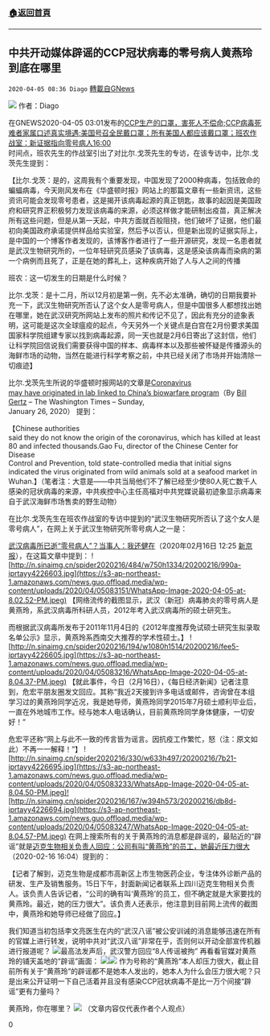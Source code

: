 ###  [:house:返回首頁](https://github.com/ourhimalayas/txt)
---

## 中共开动媒体辟谣的CCP冠状病毒的零号病人黄燕玲到底在哪里
`2020-04-05 08:36 Diago` [轉載自GNews](https://gnews.org/zh-hant/162793/)

![](https://s3-ap-northeast-1.amazonaws.com/news.guo.offload.media/wp-content/uploads/2020/04/05083003/2020-02-20_172919-600x400.jpg)
作者：Diago

在GNEWS2020-04-05 03:01发布的[CCP生产的口罩，害死人不偿命;CCP病毒死难者家属口述真实境遇;美国号召全民戴口罩；所有美国人都应该戴口罩；班农作战室：新证据指向零号病人16:00](https://youtu.be/XYqclcmPH-s?t=960)<br>时间点，班农先生的作战室引出了对比尔.戈茨先生的专访，在该专访中，比尔.戈茨先生提到：

【比尔.戈茨：是的，这周我有个重要发现，中国发现了2000种病毒，包括致命的蝙蝠病毒，今天刚风发布在《华盛顿时报》网站上的那篇文章有一些新资讯，这些资讯可能会发现零号患者，这是揭开该病毒起源的真正钥匙，故事的起因是美国政府和研究界正积极努力发现该病毒的来源，必须这样做才能研制出疫苗，真正解决所有这些问题，但是从第一天起，中共方面就百般阻挠，他们破坏了证据，他们最初向美国政府承诺提供样品给实验室，然后予以否认，但是新出现的证据实际上，是中国的一个博客作者发现的，该博客作者进行了一些开源研究，发现一名患者就是武汉生物研究所的，一位年轻研究员感染了该病毒，这是感染该病毒而染病的第一个病例而且死了，正是在她的葬礼上，这种疾病开始了人与人之间的传播

班农：这一切发生的日期是什么时候？

比尔.戈茨：是十二月，所以12月初是第一例，先不必太准确，确切的日期我要补充一下，武汉生物研究所否认了这个女人是零号病人，但是中国很多人都想找出她在哪里，她在武汉研究所网站上发布的照片和传记不见了，因此有充分的迹象表明，这可能是这次全球瘟疫的起点，今天另外一个关键点是白宫在2月份要求美国国家科学院组建专家以找到病毒起源，同一天也就是2月6日寄出了这封信，他们让科学院回信说我们需要获得中国的样本、病毒样本以及那些被怀疑是传播源头的海鲜市场的动物，当然在能进行科学考察之前，中共已经关闭了市场并开始清除一切痕迹】

比尔.戈茨先生所说的华盛顿时报网站的文章是[Coronavirus<br>may have originated in lab linked to China’s biowarfare program](https://www.washingtontimes.com/news/2020/jan/26/coronavirus-link-to-china-biowarfare-program-possi/)（By [Bill Gertz](https://www.washingtontimes.com/staff/bill-gertz/) – The Washington Times – Sunday,<br>January 26, 2020） 提到：

【Chinese authorities<br>said they do not know the origin of the coronavirus, which has killed at least<br>80 and infected thousands.Gao Fu, director of the Chinese Center for Disease<br>Control and Prevention, told state-controlled media that initial signs<br>indicated the virus originated from wild animals sold at a seafood market in<br>Wuhan.】（笔者注：大意是——中共当局他们不了解已经至少使80人死亡数千人感染的冠状病毒的来源，中共疾控中心主任高福对中共党媒说最初迹象显示病毒来自于武汉海鲜市场售卖的野生动物）

在比尔.戈茨先生在班农作战室的专访中提到的“武汉生物研究所否认了这个女人是零号病人”，在网上关于武汉生物研究所零号病人之一是：

[武汉病毒所已逝“零号病人”？当事人：我还健在](http://finance.sina.com.cn/china/gncj/2020-02-16/doc-iimxyqvz3279280.shtml)（2020年02月16日 12:25 [新京报](https://www.thepaper.cn/newsDetail_forward_6016936)），在这篇文章中提到：
![http://n.sinaimg.cn/spider2020216/484/w750h1334/20200216/990a-iprtayy4226603.jpg](https://s3-ap-northeast-1.amazonaws.com/news.guo.offload.media/wp-content/uploads/2020/04/05083151/WhatsApp-Image-2020-04-05-at-8.02.52-PM.jpeg)
【网络流传的截图显示，武汉（新冠）病毒肺炎的零号病人是黄燕玲，系武汉病毒所科研人员，2012年考入武汉病毒所的硕士研究生。

而根据武汉病毒所发布于2011年11月4日的《2012年度推荐免试硕士研究生拟录取名单公示》显示，黄燕玲系西南交大推荐的学术性硕士。】
![http://n.sinaimg.cn/spider2020216/194/w1080h1514/20200216/fee5-iprtayy4226605.jpg](https://s3-ap-northeast-1.amazonaws.com/news.guo.offload.media/wp-content/uploads/2020/04/05083216/WhatsApp-Image-2020-04-05-at-8.04.37-PM.jpeg)
【就此事件，今日（2月16日），《每日经济新闻》记者注意到，危宏平朋友圈发文回应。其称“我近2天接到许多电话或邮件，咨询曾在本组学习过的黄燕玲同学近况，我是她导师，黄燕玲同学2015年7月硕士顺利毕业后，一直在外地城市工作。经与她本人电话确认，目前黄燕玲同学身体健康，一切安好！”

危宏平还称“网上与此不一致的传言皆为谣言。因抗疫工作繁忙，怒（注：原文如此）不再一一解释！”】
![http://n.sinaimg.cn/spider2020216/330/w633h497/20200216/7b21-iprtayy4226695.jpg](https://s3-ap-northeast-1.amazonaws.com/news.guo.offload.media/wp-content/uploads/2020/04/05083233/WhatsApp-Image-2020-04-05-at-8.04.50-PM.jpeg)![http://n.sinaimg.cn/spider2020216/167/w394h573/20200216/db8d-iprtayy4226694.jpg](https://s3-ap-northeast-1.amazonaws.com/news.guo.offload.media/wp-content/uploads/2020/04/05083247/WhatsApp-Image-2020-04-05-at-8.04.57-PM.jpeg)
在网上搜索所有的关于黄燕玲的消息都是辟谣的，最贴近的“辟谣”就是[迈克生物相关负责人回应：公司有叫“黄燕玲”的员工，她最近压力很大](http://www.thecover.cn/news/3601614)（2020-02-16 16:04）提到的：

【记者了解到，迈克生物是成都市高新区上市生物医药企业，专注体外诊断产品的研发、生产及销售服务。15日下午，封面新闻记者联系上四川迈克生物相关负责人。该负责人告诉记者，“公司的确有叫‘黄燕玲’的员工，但不确定就是大家要找的黄燕玲。最近，她的压力很大”。该负责人还表示，他注意到目前网上流传的截图中，黄燕玲和她导师已经做了回应。】

我们知道当初包括李文亮医生在内的“武汉八谣”被公安训诫的消息能够迅速在所有的官媒上进行转发，说明中共对“武汉八谣”非常在乎，否则何以开动全部宣传机器进行报道呢？
![最高法发声后，武汉警方回应“8人传谣被拘”](https://s3-ap-northeast-1.amazonaws.com/news.guo.offload.media/wp-content/uploads/2020/04/05083315/WhatsApp-Image-2020-04-05-at-8.05.05-PM.jpeg)
再看看官媒对黄燕玲的铺天盖地的“辟谣”画面：
![](https://s3-ap-northeast-1.amazonaws.com/news.guo.offload.media/wp-content/uploads/2020/04/05083326/WhatsApp-Image-2020-04-05-at-8.05.11-PM.jpeg)![](https://s3-ap-northeast-1.amazonaws.com/news.guo.offload.media/wp-content/uploads/2020/04/05083333/WhatsApp-Image-2020-04-05-at-8.05.19-PM.jpeg)
作为号称的“黄燕玲”本人却压力很大，截止目前所有关于“黄燕玲”的辟谣都不是她本人发出的，她本人为什么会压力很大呢？只是出来公开证明一下自己活着并且没有感染CCP冠状病毒不是比一万个间接“辟谣”更有力量吗？

黄燕玲，你在哪里？
![](https://s3-ap-northeast-1.amazonaws.com/news.guo.offload.media/wp-content/uploads/2020/04/05083349/timg.jpg)
（文章内容仅代表作者个人观点）

0
